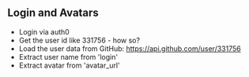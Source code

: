 ## Login and Avatars

* Login via auth0
* Get the user id like 331756 - how so?
* Load the user data from GitHub: https://api.github.com/user/331756
* Extract user name from 'login'
* Extract avatar from 'avatar_url'
